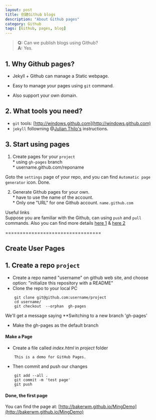 ```yaml
---
layout: post
title: 创建Github blogs
description: "About Github pages"
category: Github
tags: [Github, pages, blog]
---
```


> **Q:** Can we publish blogs using Github?  
> **A:** Yes. 

## 1. Why Github pages?  

  * Jekyll + Github can manage a Static webpage.  

  * Easy to manage your pages using `git` command.

  * Also support your own domain. 


## 2. What tools you need?    

  * `git` tools: [http://windows.github.com](http://windows.github.com)    
  * `jekyll` followning @[Julian Thilo's](http://jekyll-windows.juthilo.com/) instructions.

## 3. Start using pages

   1. Create pages for your `project`  
     * using `gh-pages` branch  
     * username.github.com/reponame

Goto the `settings` page of your repo, and you can find `Automatic page generator` icon. Done.

   2. Generate Github pages for your own.       
     * have to use the name of the account.  
     * Only one "URL" for one Github account. `name.github.com` 

Useful links  
Suppose you are familiar with the Github, can using `push` and `pull` commands. Also you can find more details [here 1](https://help.github.com/articles/set-up-git) & [here 2](http://www.thinkful.com/learn/a-guide-to-using-github-pages/) 


=================================

## Create User Pages

## 1. Create a repo `project`    
* Create a repo named "username" on github web site, and choose option: "initialize this repository with a README"    
* Clone the repo to your local PC   

``` 
    git clone git@github.com:username/project      
    cd username/  
    git checkout  --orphan  gh-pages
```    

We'll get a message saying **Switching to a new branch 'gh-pages'
* Make the gh-pages as the default branch

#### Make a Page
* Create a file called *index.html* in *project* folder    
```
    This is a demo for GitHub Pages.
```    
* Then commit and push our changes    
```
    git add --all .        
    git commit -m 'test page'        
    git push    
```    

#### Done, the first page
You can find the page at: [http://bakerwm.github.io/MingDemo](http://bakerwm.github.io/MingDemo)





